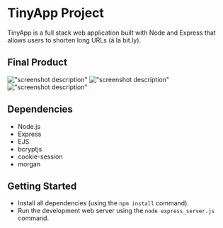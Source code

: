 # TinyApp Project

TinyApp is a full stack web application built with Node and Express that allows users to shorten long URLs (à la bit.ly).

## Final Product

!["screenshot description"](https://github.com/lining04111223/tinyapp/blob/main/docs/urls-page.png)
!["screenshot description"](https://github.com/lining04111223/tinyapp/blob/main/docs/register-page.png)
!["screenshot description"](https://github.com/lining04111223/tinyapp/blob/main/docs/urls_show-page.png)

## Dependencies

- Node.js
- Express
- EJS
- bcryptjs
- cookie-session
- morgan

## Getting Started

- Install all dependencies (using the `npm install` command).
- Run the development web server using the `node express_server.js` command.
